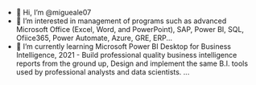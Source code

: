 - 👋 Hi, I’m @migueale07
- 👀 I’m interested in management of programs such as advanced Microsoft Office (Excel, Word, and 
PowerPoint), SAP, Power BI, SQL, Ofiice365, Power Automate, Azure, GRE, ERP...
- 🌱 I’m currently learning Microsoft Power BI Desktop for Business Intelligence, 2021 - Build professional quality business intelligence reports from the ground up, Design and implement the same B.I. tools used by professional analysts and data scientists.
...
<!---
migueale07/migueale07 is a ✨ special ✨ repository because its `README.md` (this file) appears on your GitHub profile.
You can click the Preview link to take a look at your changes.
--->
